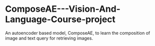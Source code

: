 # ComposeAE---Vision-And-Language-Course-project
An autoencoder based model, ComposeAE, to learn the composition of image and text query for retrieving images.
